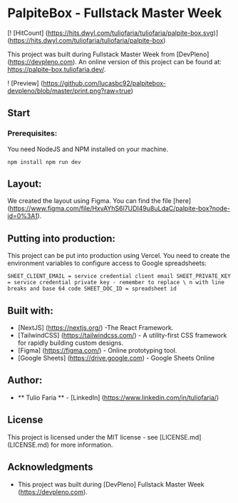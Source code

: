 # PalpiteBox - Fullstack Master Week

[! [HitCount] (https://hits.dwyl.com/tuliofaria/tuliofaria/palpite-box.svg)] (https://hits.dwyl.com/tuliofaria/tuliofaria/palpite-box)

This project was built during Fullstack Master Week from [DevPleno] (https://devpleno.com). An online version of this project can be found at: https://palpite-box.tuliofaria.dev/.

! [Preview] (https://github.com/lucasbc92/palpitebox-devpleno/blob/master/print.png?raw=true)

## Start



### Prerequisites:

You need NodeJS and NPM installed on your machine.

``
npm install
npm run dev
``

## Layout:

We created the layout using Figma. You can find the file [here] (https://www.figma.com/file/HxvAYhS6l7UDI49u8uLdaC/palpite-box?node-id=0%3A1).

## Putting into production:

This project can be put into production using Vercel. You need to create the environment variables to configure access to Google spreadsheets:

``
SHEET_CLIENT_EMAIL = service credential client email
SHEET_PRIVATE_KEY = service credential private key - remember to replace \ n with line breaks and base 64 code
SHEET_DOC_ID = spreadsheet id
``

## Built with:

* [NextJS] (https://nextjs.org/) -The React Framework.
* [TailwindCSS] (https://tailwindcss.com/) - A utility-first CSS framework for
rapidly building custom designs.
* [Figma] (https://figma.com/) - Online prototyping tool.
* [Google Sheets] (https://drive.google.com) - Google Sheets Online

## Author:

* ** Tulio Faria ** - [LinkedIn] (https://www.linkedin.com/in/tuliofaria/)


## License

This project is licensed under the MIT license - see [LICENSE.md] (LICENSE.md) for more information.

## Acknowledgments

* This project was built during [DevPleno] Fullstack Master Week (https://devpleno.com).
